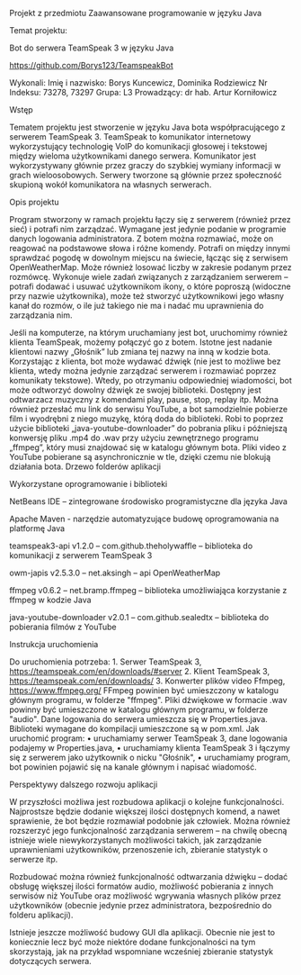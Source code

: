 Projekt z przedmiotu Zaawansowane programowanie w języku Java


Temat projektu:

Bot do serwera TeamSpeak 3 w języku Java

https://github.com/Borys123/TeamspeakBot 



Wykonali:
Imię i nazwisko: Borys Kuncewicz, Dominika Rodziewicz
Nr Indeksu: 73278, 73297
Grupa: L3
Prowadzący: dr hab. Artur Korniłowicz

Wstęp

Tematem projektu jest stworzenie w języku Java bota współpracującego z serwerem TeamSpeak 3. TeamSpeak to komunikator internetowy wykorzystujący technologię VoIP do komunikacji głosowej i tekstowej między wieloma użytkownikami danego serwera. Komunikator jest wykorzystywany głównie przez graczy do szybkiej wymiany informacji w grach wieloosobowych. Serwery tworzone są głównie przez społeczność skupioną wokół komunikatora na własnych serwerach. 

Opis projektu

Program stworzony w ramach projektu łączy się z serwerem (również przez sieć) i potrafi nim zarządzać. Wymagane jest jedynie podanie w programie danych logowania administratora. Z botem można rozmawiać, może on reagować na podstawowe słowa i różne komendy. Potrafi on między innymi sprawdzać pogodę w dowolnym miejscu na świecie, łącząc się z serwisem OpenWeatherMap. Może również losować liczby w zakresie podanym przez rozmówcę. Wykonuje wiele zadań związanych z zarządzaniem serwerem – potrafi dodawać i usuwać użytkownikom ikony, o które poproszą (widoczne przy nazwie użytkownika), może też stworzyć użytkownikowi jego własny kanał do rozmów, o ile już takiego nie ma i nadać mu uprawnienia do zarządzania nim.

Jeśli na komputerze, na którym uruchamiany jest bot, uruchomimy również klienta TeamSpeak, możemy połączyć go z botem. Istotne jest nadanie klientowi nazwy „Głośnik” lub zmiana tej nazwy na inną w kodzie bota. Korzystając z klienta, bot może wydawać dźwięk (nie jest to możliwe bez klienta, wtedy można jedynie zarządzać serwerem i rozmawiać poprzez komunikaty tekstowe). Wtedy, po otrzymaniu odpowiedniej wiadomości, bot może odtworzyć dowolny dźwięk ze swojej biblioteki. Dostępny jest odtwarzacz muzyczny z komendami play, pause, stop, replay itp. Można również przesłać mu link do serwisu YouTube, a bot samodzielnie pobierze film i wyodrębni z niego muzykę, którą doda do biblioteki. Robi to poprzez użycie biblioteki „java-youtube-downloader” do pobrania pliku i późniejszą konwersję pliku .mp4 do .wav przy użyciu zewnętrznego programu „ffmpeg”, który musi znajdować się w katalogu głównym bota. Pliki video z YouTube pobierane są asynchronicznie w tle, dzięki czemu nie blokują działania bota.
Drzewo folderów aplikacji




Wykorzystane oprogramowanie i biblioteki

NetBeans IDE – zintegrowane środowisko programistyczne dla języka Java

Apache Maven - narzędzie automatyzujące budowę oprogramowania na platformę Java

teamspeak3-api v1.2.0 – com.github.theholywaffle – biblioteka do komunikacji z serwerem TeamSpeak 3

owm-japis v2.5.3.0 – net.aksingh – api OpenWeatherMap

ffmpeg v0.6.2 – net.bramp.ffmpeg – biblioteka umożliwiająca korzystanie z ffmpeg w kodzie Java

java-youtube-downloader v2.0.1 – com.github.sealedtx – biblioteka do pobierania filmów z YouTube

Instrukcja uruchomienia

Do uruchomienia potrzeba:
    1. Serwer TeamSpeak 3, https://teamspeak.com/en/downloads/#server
    2. Klient TeamSpeak 3, https://teamspeak.com/en/downloads/
    3. Konwerter plików video Ffmpeg, https://www.ffmpeg.org/
FFmpeg powinien być umieszczony w katalogu głównym programu, w folderze "ffmpeg". Pliki dźwiękowe w formacie .wav powinny być umieszczone w katalogu głównym programu, w folderze "audio". Dane logowania do serwera umieszcza się w Properties.java.
Biblioteki wymagane do kompilacji umieszczone są w pom.xml.
Jak uruchomić program:
    •  uruchamiamy serwer TeamSpeak 3, dane logowania podajemy w Properties.java,
    •  uruchamiamy klienta TeamSpeak 3 i łączymy się z serwerem jako użytkownik o nicku "Głośnik",
    •  uruchamiamy program, bot powinien pojawić się na kanale głównym i napisać wiadomość.


Perspektywy dalszego rozwoju aplikacji

W przyszłości możliwa jest rozbudowa aplikacji o kolejne funkcjonalności. Najprostsze będzie dodanie większej ilości dostępnych komend, a nawet sprawienie, że bot będzie rozmawiał podobnie jak człowiek. Można również rozszerzyć jego funkcjonalność zarządzania serwerem – na chwilę obecną istnieje wiele niewykorzystanych możliwości takich, jak zarządzanie uprawnieniami użytkowników, przenoszenie ich, zbieranie statystyk o serwerze itp. 

Rozbudować można również funkcjonalność odtwarzania dźwięku – dodać obsługę większej ilości formatów audio, możliwość pobierania z innych serwisów niż YouTube oraz możliwość wgrywania własnych plików przez użytkowników (obecnie jedynie przez administratora, bezpośrednio do folderu aplikacji).

Istnieje jeszcze możliwość budowy GUI dla aplikacji. Obecnie nie jest to koniecznie lecz być może niektóre dodane funkcjonalności na tym skorzystają, jak na przykład wspomniane wcześniej zbieranie statystyk dotyczących serwera.
